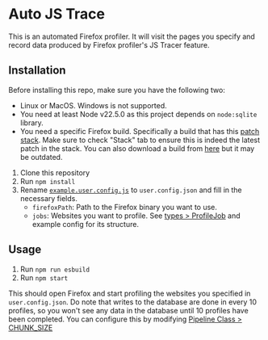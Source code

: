 # Auto JS Trace

This is an automated Firefox profiler. It will visit the pages you specify and record data produced by Firefox profiler's JS Tracer feature.

## Installation

Before installing this repo, make sure you have the following two:
- Linux or MacOS. Windows is not supported.
- You need at least Node v22.5.0 as this project depends on `node:sqlite` library.
- You need a specific Firefox build. Specifically a build that has this [patch stack](https://phabricator.services.mozilla.com/D229659). Make sure to check "Stack" tab to ensure this is indeed the latest patch in the stack. You can also download a build from [here](https://treeherder.mozilla.org/jobs?repo=try&resultStatus=success%2Crunnable&revision=4f2e8611907acc8d4c44c1d1054365441011b5d0&searchStr=build) but it may be outdated.

1. Clone this repository
1. Run `npm install`
1. Rename [`example.user.config.js`](example.user.config.js) to `user.config.json` and fill in the necessary fields.
    - `firefoxPath`: Path to the Firefox binary you want to use.
    - `jobs`: Websites you want to profile. See [types > ProfileJob](src/types.d.ts) and example config for its structure.

## Usage

1. Run `npm run esbuild`
1. Run `npm start`

This should open Firefox and start profiling the websites you specified in `user.config.json`. Do note that writes to the database are done in every 10 profiles, so you won't see any data in the database until 10 profiles have been completed. You can configure this by modifying [Pipeline Class > CHUNK_SIZE](src/pipeline.ts)
